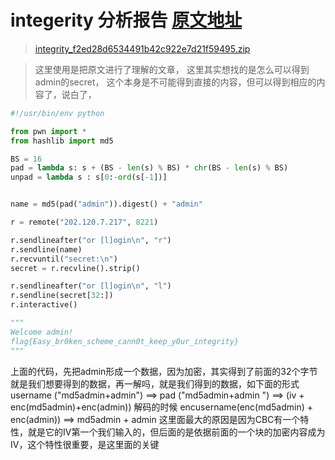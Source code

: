 # integerity 分析报告 [原文地址](https://devcraft.io/posts/2017/03/20/integrity-0ctf.html)
> [integrity_f2ed28d6534491b42c922e7d21f59495.zip](./integrity_f2ed28d6534491b42c922e7d21f59495.zip)

> 这里使用是把原文进行了理解的文章，
> 这里其实想找的是怎么可以得到admin的secret， 这个本身是不可能得到直接的内容，但可以得到相应的内容了，说白了，
> 
```python
#!/usr/bin/env python

from pwn import *
from hashlib import md5

BS = 16
pad = lambda s: s + (BS - len(s) % BS) * chr(BS - len(s) % BS) 
unpad = lambda s : s[0:-ord(s[-1])]


name = md5(pad("admin")).digest() + "admin"

r = remote("202.120.7.217", 8221)

r.sendlineafter("or [l]ogin\n", "r")
r.sendline(name)
r.recvuntil("secret:\n")
secret = r.recvline().strip()

r.sendlineafter("or [l]ogin\n", "l")
r.sendline(secret[32:])
r.interactive()

"""
Welcome admin!
flag{Easy_br0ken_scheme_cann0t_keep_y0ur_integrity}
"""
```
上面的代码，先把admin形成一个数据，因为加密，其实得到了前面的32个字节就是我们想要得到的数据，再一解吗，就是我们得到的数据，如下面的形式
username ("md5admin+admin") ==>          pad ("md5admin+admin          ")  ==> (iv + enc(md5admin)+enc(admin)) 
解码的时候
encusername(enc(md5admin) + enc(admin)) ==> md5admin + admin
这里面最大的原因是因为CBC有一个特性，就是它的IV第一个我们输入的，但后面的是依据前面的一个块的加密内容成为IV，这个特性很重要，是这里面的关键

